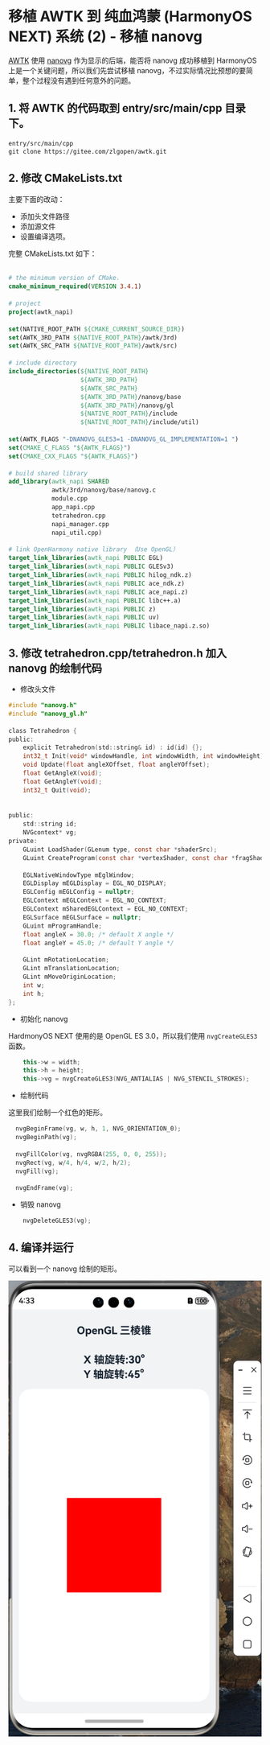 # 移植 AWTK 到 纯血鸿蒙 (HarmonyOS NEXT) 系统 (2) - 移植 nanovg

[AWTK](https://gitee.com/zlgopen/awtk) 使用 [nanovg](https://github.com/memononen/nanovg) 作为显示的后端，能否将 nanovg 成功移植到 HarmonyOS 上是一个关键问题，所以我们先尝试移植 nanovg，不过实际情况比预想的要简单，整个过程没有遇到任何意外的问题。

## 1. 将 AWTK 的代码取到 entry/src/main/cpp 目录下。

```shell
entry/src/main/cpp
git clone https://gitee.com/zlgopen/awtk.git
```

## 2. 修改 CMakeLists.txt

主要下面的改动：

* 添加头文件路径
* 添加源文件
* 设置编译选项。

完整 CMakeLists.txt 如下：

```cmake

# the minimum version of CMake.
cmake_minimum_required(VERSION 3.4.1)

# project
project(awtk_napi)

set(NATIVE_ROOT_PATH ${CMAKE_CURRENT_SOURCE_DIR})
set(AWTK_3RD_PATH ${NATIVE_ROOT_PATH}/awtk/3rd)
set(AWTK_SRC_PATH ${NATIVE_ROOT_PATH}/awtk/src)

# include directory
include_directories(${NATIVE_ROOT_PATH}
                    ${AWTK_3RD_PATH}
                    ${AWTK_SRC_PATH}
                    ${AWTK_3RD_PATH}/nanovg/base
                    ${AWTK_3RD_PATH}/nanovg/gl
                    ${NATIVE_ROOT_PATH}/include
                    ${NATIVE_ROOT_PATH}/include/util)

set(AWTK_FLAGS "-DNANOVG_GLES3=1 -DNANOVG_GL_IMPLEMENTATION=1 ")
set(CMAKE_C_FLAGS "${AWTK_FLAGS}")
set(CMAKE_CXX_FLAGS "${AWTK_FLAGS}")

# build shared library
add_library(awtk_napi SHARED
            awtk/3rd/nanovg/base/nanovg.c
            module.cpp
            app_napi.cpp
            tetrahedron.cpp
            napi_manager.cpp
            napi_util.cpp)

# link OpenHarmony native library （Use OpenGL）
target_link_libraries(awtk_napi PUBLIC EGL)
target_link_libraries(awtk_napi PUBLIC GLESv3)
target_link_libraries(awtk_napi PUBLIC hilog_ndk.z)
target_link_libraries(awtk_napi PUBLIC ace_ndk.z)
target_link_libraries(awtk_napi PUBLIC ace_napi.z)
target_link_libraries(awtk_napi PUBLIC libc++.a)
target_link_libraries(awtk_napi PUBLIC z)
target_link_libraries(awtk_napi PUBLIC uv)
target_link_libraries(awtk_napi PUBLIC libace_napi.z.so)
```

## 3. 修改 tetrahedron.cpp/tetrahedron.h 加入 nanovg 的绘制代码

* 修改头文件
  
```h
#include "nanovg.h"
#include "nanovg_gl.h"

class Tetrahedron {
public:
    explicit Tetrahedron(std::string& id) : id(id) {}; 
    int32_t Init(void* windowHandle, int windowWidth, int windowHeight);
    void Update(float angleXOffset, float angleYOffset);
    float GetAngleX(void);
    float GetAngleY(void);
    int32_t Quit(void);

    
public:
    std::string id; 
    NVGcontext* vg; 
private:
    GLuint LoadShader(GLenum type, const char *shaderSrc);
    GLuint CreateProgram(const char *vertexShader, const char *fragShader);

    EGLNativeWindowType mEglWindow;
    EGLDisplay mEGLDisplay = EGL_NO_DISPLAY;
    EGLConfig mEGLConfig = nullptr;
    EGLContext mEGLContext = EGL_NO_CONTEXT;
    EGLContext mSharedEGLContext = EGL_NO_CONTEXT;
    EGLSurface mEGLSurface = nullptr;
    GLuint mProgramHandle;
    float angleX = 30.0; /* default X angle */
    float angleY = 45.0; /* default Y angle */

    GLint mRotationLocation;
    GLint mTranslationLocation;
    GLint mMoveOriginLocation;
    int w;
    int h;
};
```

* 初始化 nanovg

HardmonyOS NEXT 使用的是 OpenGL ES 3.0，所以我们使用 `nvgCreateGLES3` 函数。

```cpp
    this->w = width;
    this->h = height;
    this->vg = nvgCreateGLES3(NVG_ANTIALIAS | NVG_STENCIL_STROKES);
```    

* 绘制代码

这里我们绘制一个红色的矩形。

```cpp
  nvgBeginFrame(vg, w, h, 1, NVG_ORIENTATION_0);
  nvgBeginPath(vg);

  nvgFillColor(vg, nvgRGBA(255, 0, 0, 255));
  nvgRect(vg, w/4, h/4, w/2, h/2);
  nvgFill(vg);
    
  nvgEndFrame(vg);
```

* 销毁 nanovg

```cpp
    nvgDeleteGLES3(vg);
```

## 4. 编译并运行

可以看到一个 nanovg 绘制的矩形。

![](images/awtk_nanovg.png)